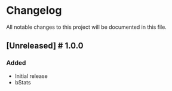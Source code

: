 # Changelog

All notable changes to this project will be documented in this file.

## [Unreleased] # 1.0.0

### Added
- Initial release
- bStats
